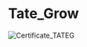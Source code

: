 # Tate_Grow

![Certificate_TATEG](https://user-images.githubusercontent.com/81981737/184361169-6653afde-c45a-47be-b1bb-e27e6b70f86a.jpg)
